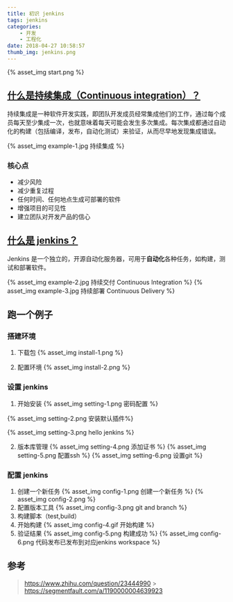 ```yaml
---
title: 初识 jenkins
tags: jenkins
categories:
    - 开发
    - 工程化
date: 2018-04-27 10:58:57
thumb_img: jenkins.png
---
```


{% asset_img start.png %}

## [什么是持续集成（Continuous integration）？](https://baike.baidu.com/item/%E6%8C%81%E7%BB%AD%E9%9B%86%E6%88%90/6250744)

持续集成是一种软件开发实践，即团队开发成员经常集成他们的工作，通过每个成员每天至少集成一次，也就意味着每天可能会发生多次集成。每次集成都通过自动化的构建（包括编译，发布，自动化测试）来验证，从而尽早地发现集成错误。

{% asset_img example-1.jpg 持续集成 %}

### 核心点

-   减少风险
-   减少重复过程
-   任何时间、任何地点生成可部署的软件
-   增强项目的可见性
-   建立团队对开发产品的信心

## [什么是 jenkins？](https://jenkins.io/doc/#what-is-jenkins)

Jenkins 是一个独立的，开源自动化服务器，可用于**自动化**各种任务，如构建，测试和部署软件。

{% asset_img example-2.jpg 持续交付 Continuous Integration %}
{% asset_img example-3.jpg 持续部署 Continuous Delivery %}

## 跑一个例子

### 搭建环境

1. 下载包
   {% asset_img install-1.png %}

2. 配置环境
   {% asset_img install-2.png %}

### 设置 jenkins

1. 开始安装
   {% asset_img setting-1.png 密码配置 %}

{% asset_img setting-2.png 安装默认插件%}

{% asset_img setting-3.png hello jenkins %}

2. 版本库管理
   {% asset_img setting-4.png 添加证书 %}
   {% asset_img setting-5.png 配置ssh %}
   {% asset_img setting-6.png 设置git %}

### 配置 jenkins

1. 创建一个新任务
   {% asset_img config-1.png 创建一个新任务 %}
   {% asset_img config-2.png %}
2. 配置版本工具
   {% asset_img config-3.png git and branch %}
3. 构建脚本（test,build）
4. 开始构建
   {% asset_img config-4.gif 开始构建 %}
5. 验证结果
   {% asset_img config-5.png 构建成功 %}
   {% asset_img config-6.png 代码发布已发布到对应jenkins workspace %}

## 参考

> https://www.zhihu.com/question/23444990 > https://segmentfault.com/a/1190000004639923
